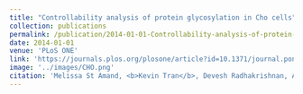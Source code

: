 ```yaml
---
title: "Controllability analysis of protein glycosylation in Cho cells"
collection: publications
permalink: /publication/2014-01-01-Controllability-analysis-of-protein-glycosylation-in-Cho-cells
date: 2014-01-01
venue: 'PLoS ONE'
link: 'https://journals.plos.org/plosone/article?id=10.1371/journal.pone.0087973'
image: '../images/CHO.png'
citation: 'Melissa St Amand, <b>Kevin Tran</b>, Devesh Radhakrishnan, Anne Robinson, Babatunde Ogunnaike, "Controllability analysis of protein glycosylation in Cho cells". PLoS ONE, 2014.'
---
```

